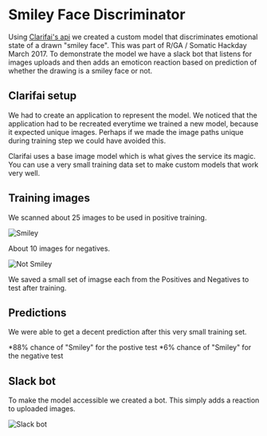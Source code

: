 # Smiley Face Discriminator

Using [Clarifai's api](https://www.clarifai.com/) we created a custom model that discriminates emotional state of a drawn "smiley face". This was part of R/GA / Somatic Hackday March 2017. To demonstrate the model we have a slack bot that listens for images uploads and then adds an emoticon reaction based on prediction of whether the drawing is a smiley face or not. 

## Clarifai setup

We had to create an application to represent the model. We noticed that the application had to be recreated everytime we trained a new model, because it expected unique images. Perhaps if we made the image paths unique during training step we could have avoided this.

Clarifai uses a base image model which is what gives the service its magic. You can use a very small training data set to make custom models that work very well.

## Training images

We scanned about 25 images to be used in positive training.

![Smiley](./smileys_1/smileys_0000.jpg)

About 10 images for negatives.

![Not Smiley](./not_smileys_1/0001.jpg)

We saved a small set of imagse each from the Positives and Negatives to test after training.

## Predictions

We were able to get a decent prediction after this very small training set.

*88% chance of "Smiley" for the postive test
*6% chance of "Smiley" for the negative test

## Slack bot 

To make the model accessible we created a bot. This simply adds a reaction to uploaded images. 

![Slack bot](./img/slack.jpg)


